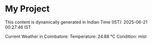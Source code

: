 # My Project

This content is dynamically generated in Indian Time (IST): 2025-06-21 00:27:46 IST


Current Weather in Coimbatore:
Temperature: 24.88 °C
Condition: mist
